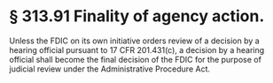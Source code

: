 # § 313.91   Finality of agency action.

Unless the FDIC on its own initiative orders review of a decision by a hearing official pursuant to 17 CFR 201.431(c), a decision by a hearing official shall become the final decision of the FDIC for the purpose of judicial review under the Administrative Procedure Act. 




